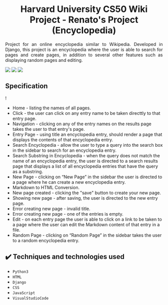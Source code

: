 <h1 align="center">Harvard University CS50 Wiki Project - Renato's Project (Encyclopedia) </h1>

<p align="justify">Project for an online encyclopedia similar to Wikipedia. Developed in Django, 
  this project is an encyclopedia where the user is able to search for pages and create pages, 
  in addition to several other features such as displaying random pages and editing.</p>
  <img src="https://github.com/Renato9889/project1/assets/38532053/9a9dffff-db35-4312-a627-93a002ef7136">
  <img src="https://github.com/Renato9889/project1/assets/38532053/4e79f284-6afc-4a52-9b21-32ced54d5f4a">
  <img src="https://github.com/Renato9889/project1/assets/38532053/b936a13b-049b-4c61-b020-5e611983269d">

<h2>Specification</h2>!
<ul>
  <li>Home - listing the names of all pages.</li>
  <li> Click - the user can click on any entry name to be taken directtly to that entry page.</li>
  <li>Navigation - clicking on any of the entry names on the results page takes the user to that entry's page.</li>
  <li>Entry Page - using title an encyclopedia entry, should render a page that displays the contents of that encyclopedia entry.</li>
  <li>Search Encyclopedia - allow the user to type a query into the search box in the sidebar to search for an encyclopedia entry.</li>
  <li>Search Substring in Encyclopedia - when the query does not match the name of an encyclopedia entry, the user is directed to a search results page that displays a list of all encyclopedia entries that have the query as a substring.</li>
  <li>New Page - clicking on “New Page” in the sidebar the user is directed to a page where he can create a new encyclopedia entry.</li>
  <li>Markdown to HTML Conversion.</li>
  <li>New page created - clicking the "save" button to create your new page.</li>
  <li>Showing new page - after saving, the user is directed to the new entry page.</li>
  <li>Error creating new page - invalid title.</li>
  <li>Error creating new page - one of the entries is empty.</li>
  <li>Edit - on each entry page the user is able to click on a link to be taken to a page where the user can edit the Markdown content of that entry in a file.</li>
  <li>Random Page - clicking on “Random Page” in the sidebar takes the user to a random encyclopedia entry.</li>
</ul>

## ✔️ Techniques and technologies used
- ``Python3``
- ``HTML``
- ``Django``
- ``CSS``
- ``JavaScript``
- ``VisualStudioCode``

